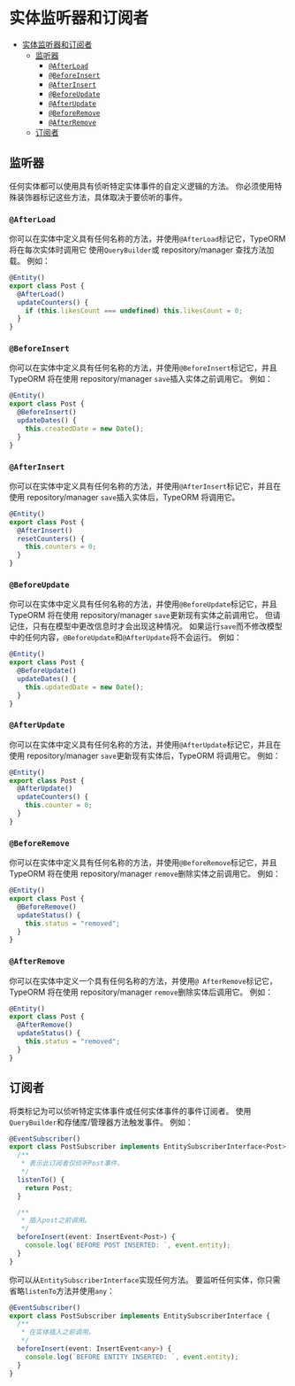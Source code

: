 # 实体监听器和订阅者

- [实体监听器和订阅者](#%E5%AE%9E%E4%BD%93%E7%9B%91%E5%90%AC%E5%99%A8%E5%92%8C%E8%AE%A2%E9%98%85%E8%80%85)
  - [监听器](#%E7%9B%91%E5%90%AC%E5%99%A8)
    - [`@AfterLoad`](#afterload)
    - [`@BeforeInsert`](#beforeinsert)
    - [`@AfterInsert`](#afterinsert)
    - [`@BeforeUpdate`](#beforeupdate)
    - [`@AfterUpdate`](#afterupdate)
    - [`@BeforeRemove`](#beforeremove)
    - [`@AfterRemove`](#afterremove)
  - [订阅者](#%E8%AE%A2%E9%98%85%E8%80%85)

## 监听器

任何实体都可以使用具有侦听特定实体事件的自定义逻辑的方法。
你必须使用特殊装饰器标记这些方法，具体取决于要侦听的事件。

### `@AfterLoad`

你可以在实体中定义具有任何名称的方法，并使用`@AfterLoad`标记它，TypeORM 将在每次实体时调用它
使用`QueryBuilder`或 repository/manager 查找方法加载。
例如：

```typescript
@Entity()
export class Post {
  @AfterLoad()
  updateCounters() {
    if (this.likesCount === undefined) this.likesCount = 0;
  }
}
```

### `@BeforeInsert`

你可以在实体中定义具有任何名称的方法，并使用`@BeforeInsert`标记它，并且 TypeORM 将在使用 repository/manager `save`插入实体之前调用它。
例如：

```typescript
@Entity()
export class Post {
  @BeforeInsert()
  updateDates() {
    this.createdDate = new Date();
  }
}
```

### `@AfterInsert`

你可以在实体中定义具有任何名称的方法，并使用`@AfterInsert`标记它，并且在使用 repository/manager `save`插入实体后，TypeORM 将调用它。

```typescript
@Entity()
export class Post {
  @AfterInsert()
  resetCounters() {
    this.counters = 0;
  }
}
```

### `@BeforeUpdate`

你可以在实体中定义具有任何名称的方法，并使用`@BeforeUpdate`标记它，并且 TypeORM 将在使用 repository/manager `save`更新现有实体之前调用它。 但请记住，只有在模型中更改信息时才会出现这种情况。 如果运行`save`而不修改模型中的任何内容，`@BeforeUpdate`和`@AfterUpdate`将不会运行。
例如：

```typescript
@Entity()
export class Post {
  @BeforeUpdate()
  updateDates() {
    this.updatedDate = new Date();
  }
}
```

### `@AfterUpdate`

你可以在实体中定义具有任何名称的方法，并使用`@AfterUpdate`标记它，并且在使用 repository/manager `save`更新现有实体后，TypeORM 将调用它。
例如：

```typescript
@Entity()
export class Post {
  @AfterUpdate()
  updateCounters() {
    this.counter = 0;
  }
}
```

### `@BeforeRemove`

你可以在实体中定义具有任何名称的方法，并使用`@BeforeRemove`标记它，并且 TypeORM 将在使用 repository/manager `remove`删除实体之前调用它。
例如：

```typescript
@Entity()
export class Post {
  @BeforeRemove()
  updateStatus() {
    this.status = "removed";
  }
}
```

### `@AfterRemove`

你可以在实体中定义一个具有任何名称的方法，并使用`@ AfterRemove`标记它，TypeORM 将在使用 repository/manager `remove`删除实体后调用它。
例如：

```typescript
@Entity()
export class Post {
  @AfterRemove()
  updateStatus() {
    this.status = "removed";
  }
}
```

## 订阅者

将类标记为可以侦听特定实体事件或任何实体事件的事件订阅者。
使用`QueryBuilder`和存储库/管理器方法触发事件。
例如：

```typescript
@EventSubscriber()
export class PostSubscriber implements EntitySubscriberInterface<Post> {
  /**
   * 表示此订阅者仅侦听Post事件。
   */
  listenTo() {
    return Post;
  }

  /**
   * 插入post之前调用。
   */
  beforeInsert(event: InsertEvent<Post>) {
    console.log(`BEFORE POST INSERTED: `, event.entity);
  }
}
```

你可以从`EntitySubscriberInterface`实现任何方法。
要监听任何实体，你只需省略`listenTo`方法并使用`any`：

```typescript
@EventSubscriber()
export class PostSubscriber implements EntitySubscriberInterface {
  /**
   * 在实体插入之前调用。
   */
  beforeInsert(event: InsertEvent<any>) {
    console.log(`BEFORE ENTITY INSERTED: `, event.entity);
  }
}
```
